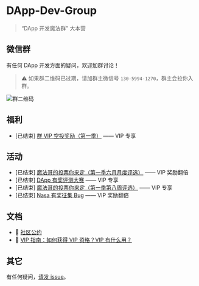 # DApp-Dev-Group

> “DApp 开发魔法群” 大本营

## 微信群 <a name="wechat-group">&nbsp;</a>

有任何 DApp 开发方面的疑问，欢迎加群讨论！

> ⚠️ 如果群二维码已过期，请加群主微信号 `130-5994-1270`，群主会拉你入群。

![群二维码](https://user-images.githubusercontent.com/1231359/42406226-9f9a1a2e-81d5-11e8-995f-df5448e06a37.png)

## 福利 <a name="bonus">&nbsp;</a>

* [已结束] [群 VIP 空投奖励（第一季）](https://github.com/cssmagic/DApp-Dev-Group/issues/2) —— VIP 专享

## 活动 <a name="event">&nbsp;</a>

* [已结束] [魔法哥的投票你来定（第一季六月月度评选）](https://github.com/cssmagic/DApp-Dev-Group/issues/6) —— VIP 奖励翻倍
* [已结束] [DApp 有奖评测大赛](https://github.com/cssmagic/DApp-Dev-Group/issues/5) —— VIP 专享
* [已结束] [魔法哥的投票你来定（第一季第八周评选）](https://github.com/cssmagic/DApp-Dev-Group/issues/4) —— VIP 专享
* [已结束] [Nasa 有奖征集 Bug](https://github.com/cssmagic/Nasa.js/issues/4) —— VIP 奖励翻倍

## 文档 <a name="doc">&nbsp;</a>

* 📢 [社区公约](https://github.com/cssmagic/DApp-Dev-Group/issues/3)
* 👑 [VIP 指南：如何获得 VIP 资格？VIP 有什么用？](https://github.com/cssmagic/DApp-Dev-Group/issues/1)

## 其它 <a name="misc">&nbsp;</a>

有任何疑问，[请发 issue](https://github.com/cssmagic/DApp-Dev-Group/issues/new)。
